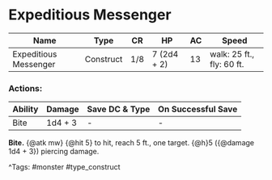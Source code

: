 # Expeditious Messenger

| Name | Type | CR | HP | AC | Speed |
|------|------|----|----|----|-------|
| Expeditious Messenger | Construct | 1/8 | 7 (2d4 + 2) | 13 | walk: 25 ft., fly: 60 ft. |

### Actions:

| Ability | Damage | Save DC & Type | On Successful Save |
|---------|--------|----------------|--------------------|
| Bite | 1d4 + 3 | - | - |


**Bite.** {@atk mw} {@hit 5} to hit, reach 5 ft., one target. {@h}5 ({@damage 1d4 + 3}) piercing damage.

^Tags: #monster #type_construct
